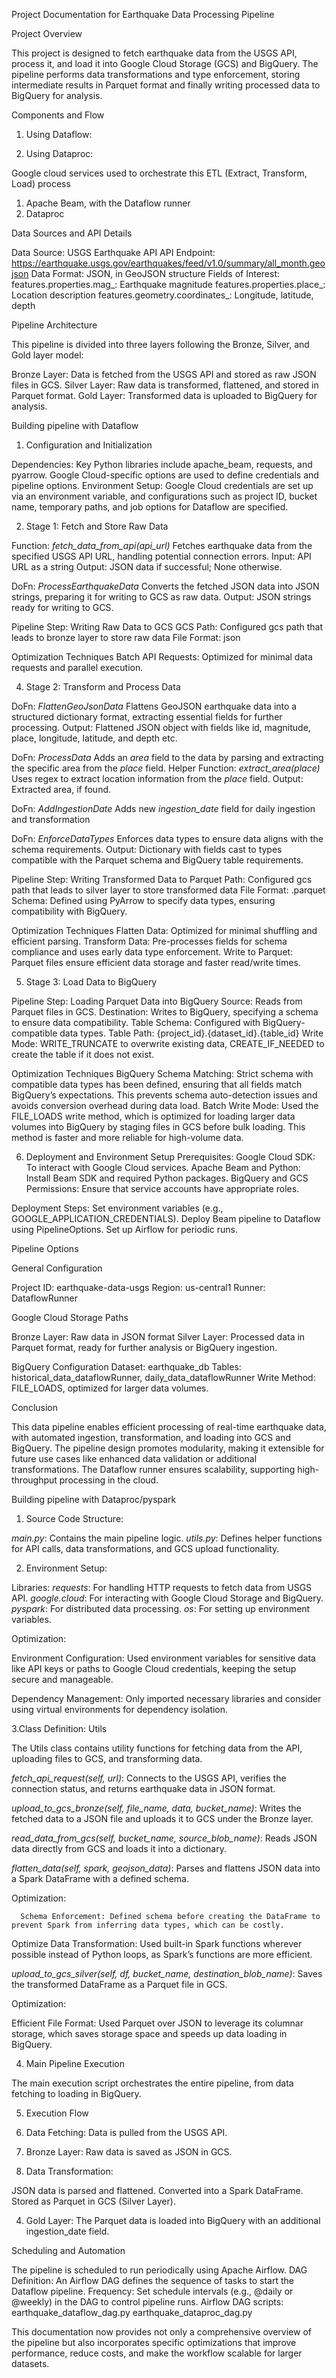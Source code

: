 ﻿Project Documentation for Earthquake Data Processing Pipeline


Project Overview

This project is designed to fetch earthquake data from the USGS API, process it, and load it into Google Cloud Storage (GCS) and BigQuery. The pipeline performs data transformations and type enforcement, storing intermediate results in Parquet format and finally writing processed data to BigQuery for analysis.


Components and Flow

1) Using Dataflow:




2) Using Dataproc:





Google cloud services used to orchestrate this ETL (Extract, Transform, Load) process

1. Apache Beam, with the Dataflow runner
2. Dataproc 




Data Sources and API Details

Data Source: USGS Earthquake API
API Endpoint: https://earthquake.usgs.gov/earthquakes/feed/v1.0/summary/all_month.geojson
Data Format: JSON, in GeoJSON structure
Fields of Interest:
  features.properties.mag_: Earthquake magnitude
  features.properties.place_: Location description
  features.geometry.coordinates_: Longitude, latitude, depth


 Pipeline Architecture

This pipeline is divided into three layers following the Bronze, Silver, and Gold layer model:

  Bronze Layer: Data is fetched from the USGS API and stored as raw JSON files in GCS.
  Silver Layer: Raw data is transformed, flattened, and stored in Parquet format.
  Gold Layer: Transformed data is uploaded to BigQuery for analysis.


Building pipeline with Dataflow 

1. Configuration and Initialization

Dependencies: Key Python libraries include apache_beam, requests, and pyarrow. Google Cloud-specific options are used to define credentials and pipeline options.
Environment Setup: Google Cloud credentials are set up via an environment variable, and configurations such as project ID, bucket name, temporary paths, and job options for Dataflow are specified.


2. Stage 1: Fetch and Store Raw Data

Function: _fetch_data_from_api(api_url)_
  Fetches earthquake data from the specified USGS API URL, handling potential connection errors.
  Input: API URL as a string
  Output: JSON data if successful; None otherwise.


DoFn: _ProcessEarthquakeData_
   Converts the fetched JSON data into JSON strings, preparing it for writing to GCS as raw data.
   Output: JSON strings ready for writing to GCS.


Pipeline Step: Writing Raw Data to GCS
  GCS Path: Configured gcs path that leads to bronze layer to store raw data
  File Format: json


Optimization Techniques
  Batch API Requests: Optimized for minimal data requests and parallel execution.



4. Stage 2: Transform and Process Data

DoFn: _FlattenGeoJsonData_
  Flattens GeoJSON earthquake data into a structured dictionary format, extracting essential fields for further processing.
  Output: Flattened JSON object with fields like id, magnitude, place, longitude, latitude, and depth etc.


DoFn: _ProcessData_
  Adds an _area_ field to the data by parsing and extracting the specific area from the _place_ field.
  Helper Function: _extract_area(place)_
     Uses regex to extract location information from the _place_ field.
     Output: Extracted area, if found.


DoFn: _AddIngestionDate_
   Adds new _ingestion_date_ field for daily ingestion and transformation


DoFn: _EnforceDataTypes_
  Enforces data types to ensure data aligns with the schema requirements.
  Output: Dictionary with fields cast to types compatible with the Parquet schema and BigQuery table requirements.


Pipeline Step: Writing Transformed Data to Parquet
  Path: Configured gcs path that leads to silver layer to store transformed data
  File Format: .parquet
  Schema: Defined using PyArrow to specify data types, ensuring compatibility with BigQuery.


Optimization Techniques
  Flatten Data: Optimized for minimal shuffling and efficient parsing.
  Transform Data: Pre-processes fields for schema compliance and uses early data type enforcement.
  Write to Parquet: Parquet files ensure efficient data storage and faster read/write times.


5. Stage 3: Load Data to BigQuery

Pipeline Step: Loading Parquet Data into BigQuery
  Source: Reads from Parquet files in GCS.
  Destination: Writes to BigQuery, specifying a schema to ensure data compatibility.
  Table Schema: Configured with BigQuery-compatible data types.
  Table Path: {project_id}.{dataset_id}.{table_id}
  Write Mode: WRITE_TRUNCATE to overwrite existing data, CREATE_IF_NEEDED to create       the table if it does not exist.


Optimization Techniques
  BigQuery Schema Matching:
    Strict schema with compatible data types has been defined, ensuring that all fields match BigQuery’s expectations. This prevents schema auto-detection issues and avoids conversion overhead during data load.
  Batch Write Mode: 
Used the FILE_LOADS write method, which is optimized for loading larger data volumes into BigQuery by staging files in GCS before bulk loading. This method is faster and more reliable for high-volume data.

  
  
6. Deployment and Environment Setup
Prerequisites: 
   Google Cloud SDK: To interact with Google Cloud services.
   Apache Beam and Python: Install Beam SDK and required Python packages.
   BigQuery and GCS Permissions: Ensure that service accounts have appropriate roles.

Deployment Steps: 
  Set environment variables (e.g., GOOGLE_APPLICATION_CREDENTIALS).
  Deploy Beam pipeline to Dataflow using PipelineOptions.
  Set up Airflow for periodic runs.

 Pipeline Options

General Configuration

  Project ID: earthquake-data-usgs
  Region: us-central1
  Runner: DataflowRunner

Google Cloud Storage Paths

  Bronze Layer: Raw data in JSON format
  Silver Layer: Processed data in Parquet format, ready for further analysis or BigQuery ingestion.

BigQuery Configuration
  Dataset: earthquake_db
  Tables: historical_data_dataflowRunner, daily_data_dataflowRunner
  Write Method: FILE_LOADS, optimized for larger data volumes.


Conclusion

This data pipeline enables efficient processing of real-time earthquake data, with automated ingestion, transformation, and loading into GCS and BigQuery. The pipeline design promotes modularity, making it extensible for future use cases like enhanced data validation or additional transformations. The Dataflow runner ensures scalability, supporting high-throughput processing in the cloud.












Building pipeline with Dataproc/pyspark 


 1. Source Code Structure:

   _main.py_: Contains the main pipeline logic.
   _utils.py_: Defines helper functions for API calls, data transformations, and GCS upload functionality.

 2. Environment Setup:

Libraries:
  _requests_: For handling HTTP requests to fetch data from USGS API.
   _google.cloud_: For interacting with Google Cloud Storage and BigQuery.
   _pyspark_: For distributed data processing.
  _os_: For setting up environment variables.


Optimization:

Environment Configuration: Used environment variables for sensitive data like API keys or paths to Google Cloud credentials, keeping the setup secure and manageable.

Dependency Management: Only imported necessary libraries and consider using virtual environments for dependency isolation.


3.Class Definition: Utils

The Utils class contains utility functions for fetching data from the API, uploading files to GCS, and transforming data.

 _fetch_api_request(self, url)_: Connects to the USGS API, verifies the connection status, and returns earthquake data in JSON format.

 _upload_to_gcs_bronze(self, file_name, data, bucket_name)_: Writes the fetched data to a JSON file and uploads it to GCS under the Bronze layer.

 _read_data_from_gcs(self, bucket_name, source_blob_name)_: Reads JSON data directly from GCS and loads it into a dictionary.

 _flatten_data(self, spark, geojson_data)_: Parses and flattens JSON data into a Spark DataFrame with a defined schema.

 Optimization: 

      Schema Enforcement: Defined schema before creating the DataFrame to prevent Spark from inferring data types, which can be costly.
Optimize Data Transformation: Used built-in Spark functions wherever possible instead of Python loops, as Spark’s functions are more efficient.

 _upload_to_gcs_silver(self, df, bucket_name, destination_blob_name)_: Saves the transformed DataFrame as a Parquet file in GCS.
   
Optimization:
    
Efficient File Format: Used Parquet over JSON to leverage its columnar storage, which saves storage space and speeds up data loading in BigQuery.


4. Main Pipeline Execution

The main execution script orchestrates the entire pipeline, from data fetching to loading in BigQuery.

5. Execution Flow

1. Data Fetching: Data is pulled from the USGS API.
2. Bronze Layer: Raw data is saved as JSON in GCS.
3. Data Transformation:

  JSON data is parsed and flattened.
  Converted into a Spark DataFrame.
  Stored as Parquet in GCS (Silver Layer).

4. Gold Layer: The Parquet data is loaded into BigQuery with an additional ingestion_date field.


Scheduling and Automation

The pipeline is scheduled to run periodically using Apache Airflow.
 DAG Definition: An Airflow DAG defines the sequence of tasks to start the Dataflow pipeline.
  Frequency: Set schedule intervals (e.g., @daily or @weekly) in the DAG to control pipeline runs.
  Airflow DAG scripts:
     earthquake_dataflow_dag.py
     earthquake_dataproc_dag.py




This documentation now provides not only a comprehensive overview of the pipeline but also incorporates specific optimizations that improve performance, reduce costs, and make the workflow scalable for larger datasets.
